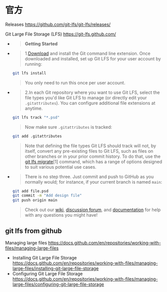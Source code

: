 
# 官方

Releases https://github.com/git-lfs/git-lfs/releases/

Git Large File Storage (LFS) https://git-lfs.github.com/
- > **Getting Started**
- > 1.[Download]() and install the Git command line extension. Once downloaded and installed, set up Git LFS for your user account by running:
  ```sh
  git lfs install
  ```
  > You only need to run this once per user account.
- > 2.In each Git repository where you want to use Git LFS, select the file types you'd like Git LFS to manage (or directly edit your `.gitattributes`). You can configure additional file extensions at anytime.
  ```sh
  git lfs track "*.psd"
  ```
  > Now make sure `.gitattributes` is tracked:
  ```sh
  git add .gitattributes
  ```
  > Note that defining the file types Git LFS should track will not, by itself, convert any pre-existing files to Git LFS, such as files on other branches or in your prior commit history. To do that, use the [git lfs migrate]()[1] command, which has a range of options designed to suit various potential use cases.
- > There is no step three. Just commit and push to GitHub as you normally would; for instance, if your current branch is named `main`:
  ```sh
  git add file.psd
  git commit -m "Add design file"
  git push origin main
  ```
  > Check out our [wiki](), [discussion forum](), and [documentation]() for help with any questions you might have!

## git lfs from github

Managing large files https://docs.github.com/en/repositories/working-with-files/managing-large-files
- Installing Git Large File Storage https://docs.github.com/en/repositories/working-with-files/managing-large-files/installing-git-large-file-storage
- Configuring Git Large File Storage https://docs.github.com/en/repositories/working-with-files/managing-large-files/configuring-git-large-file-storage
